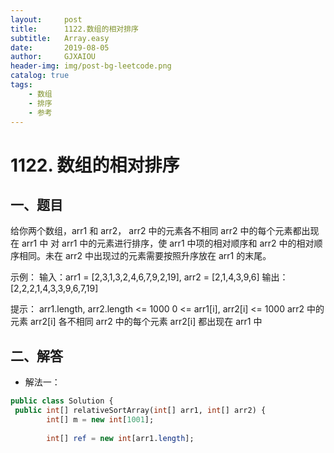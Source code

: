 ```yaml
---
layout:     post
title:      1122.数组的相对排序
subtitle:   Array.easy
date:       2019-08-05
author:     GJXAIOU
header-img: img/post-bg-leetcode.png
catalog: true
tags:
    - 数组
	- 排序
    - 参考 
---
```

# 1122. 数组的相对排序

## 一、题目

给你两个数组，arr1 和 arr2，
arr2 中的元素各不相同
arr2 中的每个元素都出现在 arr1 中
对 arr1 中的元素进行排序，使 arr1 中项的相对顺序和 arr2 中的相对顺序相同。未在 arr2 中出现过的元素需要按照升序放在 arr1 的末尾。


示例：
输入：arr1 = [2,3,1,3,2,4,6,7,9,2,19], arr2 = [2,1,4,3,9,6]
输出：[2,2,2,1,4,3,3,9,6,7,19]


提示：
arr1.length, arr2.length <= 1000
0 <= arr1[i], arr2[i] <= 1000
arr2 中的元素 arr2[i] 各不相同
arr2 中的每个元素 arr2[i] 都出现在 arr1 中


## 二、解答

- 解法一：

```sql
public class Solution {
 public int[] relativeSortArray(int[] arr1, int[] arr2) {
        int[] m = new int[1001];
        
        int[] ref = new int[arr1.length];
        
        for(int i = 0; i < arr1.length; i++) {
            m[arr1[i]]++;
        }
        
        int cnt = 0;
        for(int i = 0; i < arr2.length; i++) {
            while(m[arr2[i]] > 0) {
                ref[cnt++] = arr2[i];
                m[arr2[i]]--;
            }
        }
        
        for(int i = 0; i < 1001; i++) {
            while(m[i] > 0) {
                ref[cnt++] = i;
                m[i]--;
            }
        }
        return ref;
  }
}
```
执行用时 :1 ms, 在所有 Java 提交中击败了99.83%的用户
内存消耗 :36.1 MB, 在所有 Java 提交中击败了100.00%的用户

- 解法二：

```java
public class Solution {
    public static int[] relativeSortArray(int[] arr1, int[] arr2) {
    // list用于统计arr1中每个数字出现的次数，下标为该数字
		int[] list = new int[1001];
		for (int i = 0; i < arr1.length; i++) {
			list[arr1[i]]++;
		}
		
		int k = 0;
		for (int i = 0; i < arr2.length; i++) {
			int i1 = list[arr2[i]];
			for (int j = 0; j < i1; j++) {
				arr1[k] = arr2[i];
				k++;
			}
			list[arr2[i]] = 0;
		}
		for (int i = 0; i < list.length; i++) {
			int i1 = list[i];
			for (int j = 0; j < i1; j++) {
				arr1[k] = i;
				k++;
			}
		}
		
		return arr1;
	}

}
```
执行用时 :1 ms, 在所有 Java 提交中击败了99.83%的用户

内存消耗 :35.8 MB, 在所有 Java 提交中击败了100.00%的用户
